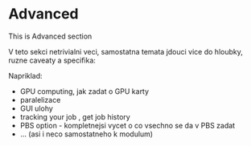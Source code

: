 # Advanced    

This is Advanced section


V teto sekci netrivialni veci, samostatna temata jdouci vice do hloubky, ruzne caveaty a specifika:

Napriklad:

- GPU computing, jak zadat o GPU karty
- paralelizace
- GUI ulohy
- tracking your job , get job history
- PBS option - kompletnejsi vycet o co vsechno se da v PBS zadat
- ... (asi i neco samostatneho k modulum)














